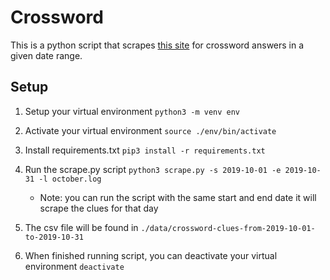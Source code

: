 # Crossword

This is a python script that scrapes [this site](https://nyxcrossword.com/) for crossword answers in a given date range.

## Setup

1. Setup your virtual environment 
`python3 -m venv env`

2. Activate your virtual environment
`source ./env/bin/activate`

3. Install requirements.txt
`pip3 install -r requirements.txt` 

4. Run the scrape.py script
`python3 scrape.py -s 2019-10-01 -e 2019-10-31 -l october.log`
    - Note: you can run the script with the same start and end date it will scrape the clues for that day

5. The csv file will be found in `./data/crossword-clues-from-2019-10-01-to-2019-10-31`

6. When finished running script, you can deactivate your virtual environment 
`deactivate`